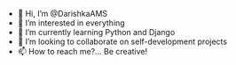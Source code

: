 - 👋 Hi, I’m @DarishkaAMS
- 👀 I’m interested in everything
- 🌱 I’m currently learning Python and Django
- 💞️ I’m looking to collaborate on self-development projects
- 📫 How to reach me?... Be creative! 

<!---
DarishkaAMS/DarishkaAMS is a ✨ special ✨ repository because its `README.md` (this file) appears on your GitHub profile.
You can click the Preview link to take a look at your changes.
--->
